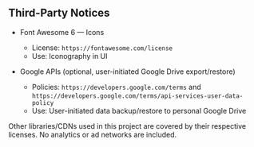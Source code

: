 ## Third-Party Notices

- Font Awesome 6 — Icons
  - License: `https://fontawesome.com/license`
  - Use: Iconography in UI

- Google APIs (optional, user-initiated Google Drive export/restore)
  - Policies: `https://developers.google.com/terms` and `https://developers.google.com/terms/api-services-user-data-policy`
  - Use: User-initiated data backup/restore to personal Google Drive

Other libraries/CDNs used in this project are covered by their respective licenses. No analytics or ad networks are included.


